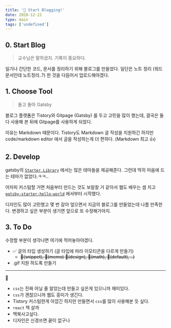 ```yaml
---
title: '🐣 Start Blogging!'
date: 2020-12-22
type: main
tags: ['undefined']
---
```


## 0. Start Blog

> 교수님은 말하셨지. 기록이 중요하다.

일기나 간단한 코드, 문서를 정리하기 위해 블로그를 만들었다.
일단은 노트 정리 (워드문서인데 노트정리..?) 한 것을 다듬어서 업로드해야겠다.


## 1. Choose Tool

> 돌고 돌아 Gatsby


블로그 플랫폼은 Tistory와 Gitpage (Gatsby) 를 두고 고민을 많이 했는데, 결국은 둘 다 사용해 본 뒤에 Gitpage를 사용하게 되었다. 

이유는 Markdown 때문이다. Tistory도 Markdown 글 작성을 지원하긴 하지만 code/markdown editor 에서 글을 작성하는게 더 편하다. (Markdown 최고 :thumbsup:)


## 2. Develop

gatsby의 [`Starter Library`](https://www.gatsbyjs.com/starters/?) 에서는 많은 테마들을 제공해준다. 그런데 딱히 마음에 드는 테마가 없었다.ㅋㅋ..

어차피 커스텀할 거면 처음부터 만드는 것도 보람찰 거 같아서 웹도 배우는 셈 치고 [`gatsby-starter-hello-world`](https://www.gatsbyjs.com/starters/gatsbyjs/gatsby-starter-hello-world/) 에서부터 시작했다. 

디자인도 많이 고민했고 몇 번 갈아 엎으면서 지금의 블로그를 만들었는데 나름 만족한다. 
변경하고 싶은 부분이 생기면 앞으로 또 수정해가야지.


## 3. To Do

수정할 부분이 생각나면 여기에 적어놓아야겠다.

- ✅ 글의 타입 생성하기 (글 타입에 따라 이모티콘을 다르게 만들기)
  - ~~🧩(snippet), 📌(memo) 🎨(design), 📐(math), 📄(default), ..)~~
- .gif 지원 하도록 만들기


-----

:speech_balloon:

- `css`는 진짜 아닐 줄 알았는데 만들고 싶은게 있으니까 재미있다.
- `css`가 괜찮으니까 웹도 흥미가 생긴다.
- Tistory 커스텀한게 아깝긴 하지만 만들면서 `css`를 많이 사용해본 듯 싶다.
- `react` 책 살까
- 맥북사고싶다. 
- 디자인은 신경쓰면 끝이 없구나
